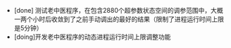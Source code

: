 * [done] 测试老中医程序，在包含2880个超参数状态空间的调参范围中，大概一两个小时后收敛到了之前手动调出的最好的结果（限制了进程运行时间上限是5分钟）
* [doing]开发老中医程序的动态进程运行时间上限调整功能
